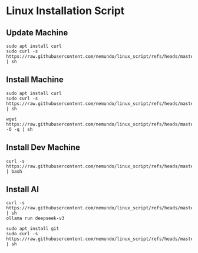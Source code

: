 # Linux Installation Script


## Update Machine
```
sudo apt install curl
sudo curl -s https://raw.githubusercontent.com/nemundo/linux_script/refs/heads/master/install_machine.sh | sh
```


## Install Machine
```
sudo apt install curl
sudo curl -s https://raw.githubusercontent.com/nemundo/linux_script/refs/heads/master/install_machine.sh | sh
```

```
wget https://raw.githubusercontent.com/nemundo/linux_script/refs/heads/master/install_machine.sh  -O -q | sh
```

## Install Dev Machine
```
curl -s https://raw.githubusercontent.com/nemundo/linux_script/refs/heads/master/install_dev_machine.sh | bash
```

## Install AI
```
curl -s https://raw.githubusercontent.com/nemundo/linux_script/refs/heads/master/install_ai.sh | sh
ollama run deepseek-v3
```

```
sudo apt install git
sudo curl -s https://raw.githubusercontent.com/nemundo/linux_script/refs/heads/master/keyboard.sh | sh
```




